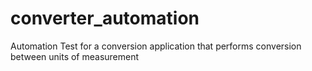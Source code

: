 # converter_automation
Automation Test for a conversion application that performs conversion between units of measurement

